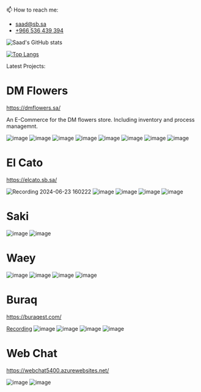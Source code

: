 📫 How to reach me:
* saad@sb.sa
* [+966 536 439 394](https://wa.me/+966536439394)

![Saad's GitHub stats](https://github-stats-api-flax.vercel.app/api?username=Saad5400&show_icons=true&theme=radical&rank_icon=percentile)

[![Top Langs](https://github-stats-api-flax.vercel.app/api/top-langs/?username=Saad5400&hide=html,css,tex)](https://github.com/anuraghazra/github-readme-stats)

Latest Projects:

# DM Flowers

https://dmflowers.sa/

An E-Commerce for the DM flowers store. Including inventory and process managemnt.

![image](https://github.com/user-attachments/assets/eba6e83c-7a41-439a-a6a2-6925b744569f)
![image](https://github.com/user-attachments/assets/be131808-86a4-40d2-8a6d-aefe7a488cea)
![image](https://github.com/user-attachments/assets/a4cdb7e1-2320-4b67-9ad9-e4e0796ebfa9)
![image](https://github.com/user-attachments/assets/e30c4c51-e29d-47a2-a409-9d9495590113)
![image](https://github.com/user-attachments/assets/d3179327-a4ec-41dd-b6ab-0448faad4485)
![image](https://github.com/user-attachments/assets/b7ff94f6-efd2-459e-a8d4-f63aacaba068)
![image](https://github.com/user-attachments/assets/1a525c51-3d84-4854-942c-5aeeb20a817c)
![image](https://github.com/user-attachments/assets/c23c568f-ccda-46b6-b6f8-c29acec9f864)



# El Cato

https://elcato.sb.sa/

![Recording 2024-06-23 160222](https://github.com/Saad5400/Saad5400/assets/86385454/cff621c7-b4c8-4f2c-8975-805248d1e8ca)
![image](https://github.com/Saad5400/Saad5400/assets/86385454/b8580468-879e-49da-b5a2-047fa8843d06)
![image](https://github.com/Saad5400/Saad5400/assets/86385454/173ea824-5492-4763-a7e6-963c03a60771)
![image](https://github.com/Saad5400/Saad5400/assets/86385454/3f51552b-3703-4b5b-b002-238e5cb2273f)
![image](https://github.com/Saad5400/Saad5400/assets/86385454/63a4133c-6595-47fe-b8dc-1025c6212c68)

# Saki

![image](https://github.com/Saad5400/Saad5400/assets/86385454/8f52e310-ebc7-45eb-a827-7dc46a917c3d)
![image](https://github.com/Saad5400/Saad5400/assets/86385454/db7983f1-4e71-45dd-8d70-3b4a6c25f44d)

# Waey

![image](https://github.com/Saad5400/Saad5400/assets/86385454/20ec760a-3de0-4527-b308-775cd6a36160)
![image](https://github.com/Saad5400/Saad5400/assets/86385454/b2249655-3b04-4403-a557-b2b46875ff9f)
![image](https://github.com/Saad5400/Saad5400/assets/86385454/70a0b931-7daa-46f7-969a-acdbcf37e369)
![image](https://github.com/Saad5400/Saad5400/assets/86385454/bc368bd6-11dd-4e64-ba1a-593ff3647dc3)

# Buraq

https://buraqest.com/

[Recording](https://github.com/Saad5400/Saad5400/assets/86385454/f1420859-7579-4d82-a5ca-c389427ed71d)
![image](https://github.com/Saad5400/Saad5400/assets/86385454/e0a545e5-493f-4c07-bcbb-fba158860379)
![image](https://github.com/Saad5400/Saad5400/assets/86385454/f72b9042-4a8e-4da1-8adc-d30740ab0ad6)
![image](https://github.com/Saad5400/Saad5400/assets/86385454/db9c9b10-26ce-4e47-b106-499ca08a8879)
![image](https://github.com/Saad5400/Saad5400/assets/86385454/6ab98dd8-e3f3-413b-bbb3-c96b8017a1cb)

# Web Chat

https://webchat5400.azurewebsites.net/

![image](https://github.com/Saad5400/Saad5400/assets/86385454/82a65ada-c009-40f0-851a-6c0a6793d7da)
![image](https://github.com/Saad5400/Saad5400/assets/86385454/2374c19f-b384-4ee5-8150-431e1ba329f4)

